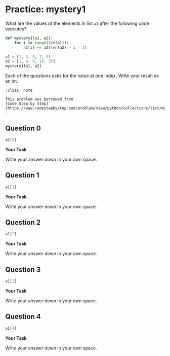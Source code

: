 # <i class="far fa-edit fa-fw"></i>Practice: mystery1

What are the values of the elements in list `a1` after the following code executes?

```python
def mystery1(a1, a2):
    for i in range(len(a1)):
        a1[i] += a2[len(a2) - i - 1]

a1 = [1, 3, 5, 7, 9]
a2 = [1, 4, 9, 16, 25]
mystery1(a1, a2)
```

Each of the questions asks for the value at one index. Write your result as an int.

```{admonition} Note
:class: note

This problem was borrowed from
[Code Step by Step](https://www.codestepbystep.com/problem/view/python/collections/list/mystery1)
.

```

## Question 0

```python
a1[0]
```

**<i class="far fa-edit fa-fw"></i> Your Task**

Write your answer down in your own space.

## Question 1

```python
a1[1]
```

**<i class="far fa-edit fa-fw"></i> Your Task**

Write your answer down in your own space.

## Question 2

```python
a1[2]
```

**<i class="far fa-edit fa-fw"></i> Your Task**

Write your answer down in your own space.

## Question 3

```python
a1[3]
```

**<i class="far fa-edit fa-fw"></i> Your Task**

Write your answer down in your own space.

## Question 4

```python
a1[4]
```

**<i class="far fa-edit fa-fw"></i> Your Task**

Write your answer down in your own space.
